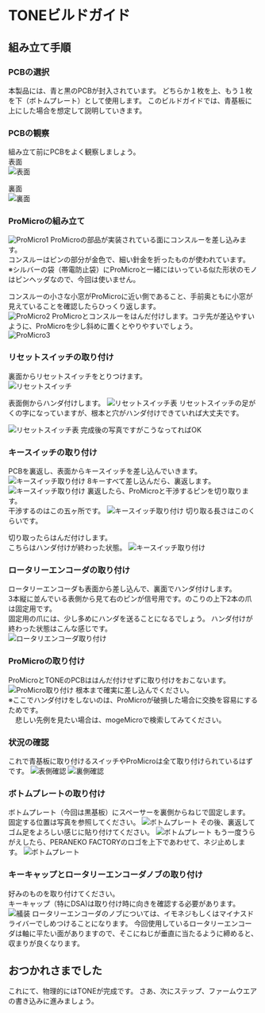 # TONEビルドガイド
## 組み立て手順
### PCBの選択
本製品には、青と黒のPCBが封入されています。
どちらか１枚を上、もう１枚を下（ボトムプレート）として使用します。
このビルドガイドでは、青基板に上にした場合を想定して説明していきます。

### PCBの観察
組み立て前にPCBをよく観察しましょう。  
表面  
![表面](https://user-images.githubusercontent.com/5952961/59015603-53831d00-887a-11e9-9317-fc6034f22bb8.JPG)
  
裏面  
![裏面](https://user-images.githubusercontent.com/5952961/59015604-54b44a00-887a-11e9-970e-1b54efc60440.JPG)

### ProMicroの組み立て
![ProMicro1](https://user-images.githubusercontent.com/5952961/59015614-5b42c180-887a-11e9-92bd-fa32baa3fef1.JPG)
ProMicroの部品が実装されている面にコンスルーを差し込みます。  
コンスルーはピンの部分が金色で、細い針金を折ったものが使われています。  
※シルバーの袋（帯電防止袋）にProMicroと一緒にはいっている似た形状のモノはピンヘッダなので、今回は使いません。  
  
コンスルーの小さな小窓がProMicroに近い側であること、手前奥ともに小窓が見えていることを確認したらひっくり返します。  
![ProMicro2](https://user-images.githubusercontent.com/5952961/59015616-5da51b80-887a-11e9-8408-a7d9d0e1b51e.JPG)
ProMicroとコンスルーをはんだ付けします。コテ先が差込やすいように、ProMicroを少し斜めに置くとやりやすいでしょう。  
![ProMicro3](https://user-images.githubusercontent.com/5952961/59015626-63026600-887a-11e9-8832-33c9d1f8476a.JPG)



### リセットスイッチの取り付け
裏面からリセットスイッチをとりつけます。  
![リセットスイッチ](https://user-images.githubusercontent.com/5952961/59015608-5716a400-887a-11e9-9d98-709e4c4d751c.JPG)
   
表面側からハンダ付けします。
![リセットスイッチ表](https://user-images.githubusercontent.com/5952961/59015611-58e06780-887a-11e9-8a01-9fee2a655bb4.JPG)
リセットスイッチの足がくの字になっていますが、根本と穴がハンダ付けできていれば大丈夫です。
  
![リセットスイッチ表](https://user-images.githubusercontent.com/5952961/59017786-62b89980-887f-11e9-8f38-b8d8dbdde931.JPG)
完成後の写真ですがこうなってればOK  

### キースイッチの取り付け
PCBを裏返し、表面からキースイッチを差し込んでいきます。
![キースイッチ取り付け](https://user-images.githubusercontent.com/5952961/59015641-6ac20a80-887a-11e9-9752-d6244277618a.JPG)
8キーすべて差し込んだら、裏返します。   
![キースイッチ取り付け](https://user-images.githubusercontent.com/5952961/59015653-70b7eb80-887a-11e9-9d5d-cd56120fc6c0.JPG)
裏返したら、ProMicroと干渉するピンを切り取ります。  
干渉するのはこの五ヶ所です。
![キースイッチ取り付け](https://user-images.githubusercontent.com/5952961/59020329-b8dc0b80-8884-11e9-8480-6e56f675e81a.JPG)
切り取る長さはこのくらいです。  
  
切り取ったらはんだ付けします。  
こちらはハンダ付けが終わった状態。
![キースイッチ取り付け](https://user-images.githubusercontent.com/5952961/59020654-65b68880-8885-11e9-8d23-21b04b8de230.JPG)

### ロータリーエンコーダの取り付け
ロータリーエンコーダも表面から差し込んで、裏面でハンダ付けします。  
3本縦に並んでいる表側から見て右のピンが信号用です。のこりの上下2本の爪は固定用です。  
固定用の爪には、少し多めにハンダを送ることになるでしょう。
ハンダ付けが終わった状態はこんな感じです。  
![ロータリエンコーダ取り付け](https://user-images.githubusercontent.com/5952961/59020673-723ae100-8885-11e9-8aa4-36966ac36e32.JPG)

### ProMicroの取り付け
ProMicroとTONEのPCBははんだ付けせずに取り付けをおこないます。
![ProMicro取り付け](https://user-images.githubusercontent.com/5952961/59020707-81219380-8885-11e9-8cc4-b973c33fbd1f.JPG)
根本まで確実に差し込んでください。  
※ここでハンダ付けをしないのは、ProMicroが破損した場合に交換を容易にするためです。  
　悲しい先例を見たい場合は、mogeMicroで検索してみてください。

### 状況の確認
これで青基板に取り付けるスイッチやProMicroは全て取り付けられているはずです。
![表側確認](https://user-images.githubusercontent.com/5952961/59021803-8384ed00-8887-11e9-8c29-98c3eab786f6.JPG)
![裏側確認](https://user-images.githubusercontent.com/5952961/59021802-82ec5680-8887-11e9-87a6-f2d4aa6b91b1.JPG)


### ボトムプレートの取り付け
ボトムプレート（今回は黒基板）にスペーサーを裏側からねじで固定します。  
固定する位置は写真を参照してください。
![ボトムプレート](https://user-images.githubusercontent.com/5952961/59021917-b6c77c00-8887-11e9-950d-73b358a59654.JPG)
その後、裏返してゴム足をよろしい感じに貼り付けてください。
![ボトムプレート](https://user-images.githubusercontent.com/5952961/59021806-841d8380-8887-11e9-89a5-42de7fa717fd.JPG)
もう一度うらがえしたら、PERANEKO FACTORYのロゴを上下であわせて、ネジ止めします。
![ボトムプレート](https://user-images.githubusercontent.com/5952961/59022694-373aac80-8889-11e9-851d-57cdd7346c10.JPG)

### キーキャップとロータリーエンコーダノブの取り付け
好みのものを取り付けてください。  
キーキャップ（特にDSA)は取り付け時に向きを確認する必要があります。  
![艤装](https://user-images.githubusercontent.com/5952961/59022693-373aac80-8889-11e9-88bb-a40b8aa7cdff.JPG)
ロータリーエンコーダのノブについては、イモネジもしくはマイナスドライバーでしめつけることになります。
今回使用しているロータリーエンコーダは軸に平たい面がありますので、そこにねじが垂直に当たるように締めると、収まりが良くなります。

## おつかれさまでした
これにて、物理的にはTONEが完成です。
さあ、次にステップ、ファームウエアの書き込みに進みましょう。
